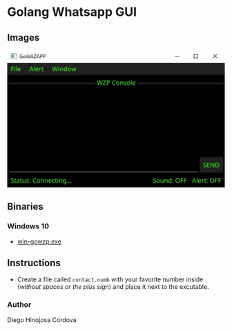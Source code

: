 # Golang Whatsapp GUI

## Images

![screenshot](images/scrshoot1.jpg)

## Binaries
### Windows 10
- [win-gowzp.exe](binaries/win-gowzp.exe)

## Instructions
- Create a file called `contact.numb` with your favorite number inside (*without spaces or the plus sign*) and place it next to the excutable. 

### Author
Diego Hinojosa Cordova